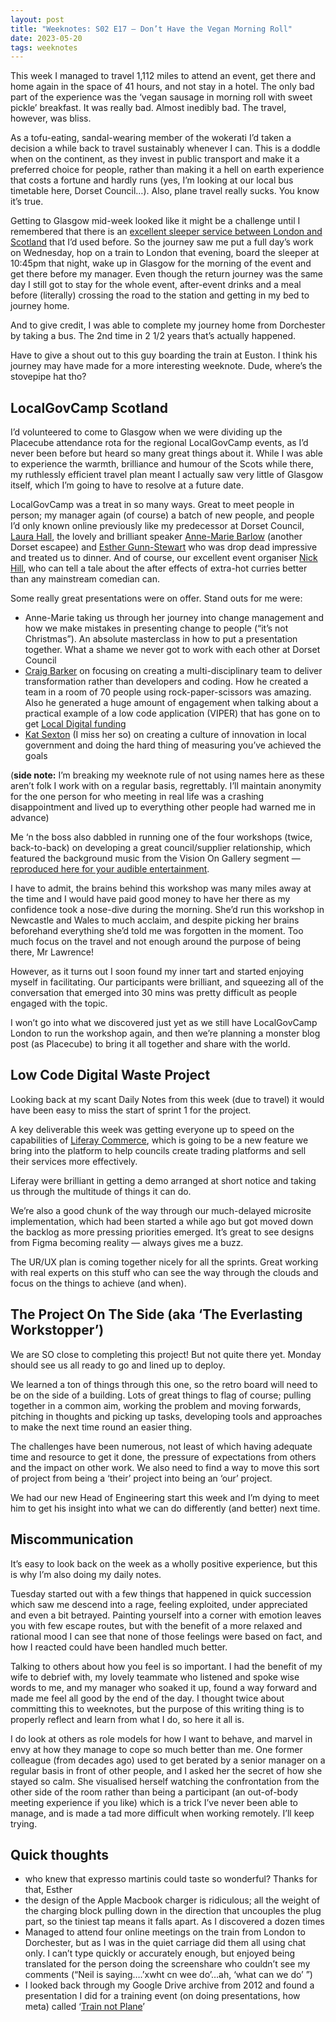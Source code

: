 ```yaml
---
layout: post
title: "Weeknotes: S02 E17 — Don’t Have the Vegan Morning Roll"
date: 2023-05-20
tags: weeknotes
---
```


This week I managed to travel 1,112 miles to attend an event, get there and home again in the space of 41 hours, and not stay in a hotel. The only bad part of the experience was the ‘vegan sausage in morning roll with sweet pickle’ breakfast. It was really bad. Almost inedibly bad. The travel, however, was bliss.

As a tofu-eating, sandal-wearing member of the wokerati I’d taken a decision a while back to travel sustainably whenever I can. This is a doddle when on the continent, as they invest in public transport and make it a preferred choice for people, rather than making it a hell on earth experience that costs a fortune and hardly runs (yes, I’m looking at our local bus timetable here, Dorset Council…). Also, plane travel really sucks. You know it’s true.

Getting to Glasgow mid-week looked like it might be a challenge until I remembered that there is an [excellent sleeper service between London and Scotland](https://www.sleeper.scot/) that I’d used before. So the journey saw me put a full day’s work on Wednesday, hop on a train to London that evening, board the sleeper at 10:45pm that night, wake up in Glasgow for the morning of the event and get there before my manager. Even though the return journey was the same day I still got to stay for the whole event, after-event drinks and a meal before (literally) crossing the road to the station and getting in my bed to journey home.

And to give credit, I was able to complete my journey home from Dorchester by taking a bus. The 2nd time in 2 1/2 years that’s actually happened.

Have to give a shout out to this guy boarding the train at Euston. I think his journey may have made for a more interesting weeknote. Dude, where’s the stovepipe hat tho?

## LocalGovCamp Scotland

I’d volunteered to come to Glasgow when we were dividing up the Placecube attendance rota for the regional LocalGovCamp events, as I’d never been before but heard so many great things about it. While I was able to experience the warmth, brilliance and humour of the Scots while there, my ruthlessly efficient travel plan meant I actually saw very little of Glasgow itself, which I’m going to have to resolve at a future date.

LocalGovCamp was a treat in so many ways. Great to meet people in person; my manager again (of course) a batch of new people, and people I’d only known online previously like my predecessor at Dorset Council, [Laura Hall](https://www.linkedin.com/in/laurahalldigital/), the lovely and brilliant speaker [Anne-Marie Barlow](https://www.linkedin.com/in/ann-mariebarlow/) (another Dorset escapee) and [Esther Gunn-Stewart](https://www.linkedin.com/in/esther-gunn-stewart-1b393914/) who was drop dead impressive and treated us to dinner. And of course, our excellent event organiser [Nick Hill](https://twitter.com/psfnick/), who can tell a tale about the after effects of extra-hot curries better than any mainstream comedian can.

Some really great presentations were on offer. Stand outs for me were:

*   Anne-Marie taking us through her journey into change management and how we make mistakes in presenting change to people (“it’s not Christmas”). An absolute masterclass in how to put a presentation together. What a shame we never got to work with each other at Dorset Council
*   [Craig Barker](https://www.linkedin.com/in/craig-j-barker/) on focusing on creating a multi-disciplinary team to deliver transformation rather than developers and coding. How he created a team in a room of 70 people using rock-paper-scissors was amazing. Also he generated a huge amount of engagement when talking about a practical example of a low code application (VIPER) that has gone on to get [Local Digital funding](https://www.localdigital.gov.uk/funded-project/scaling-a-rapid-identification-tool-for-vulnerable-households-in-an-emergency/)
*   [Kat Sexton](https://www.linkedin.com/in/katsexton888/) (I miss her so) on creating a culture of innovation in local government and doing the hard thing of measuring you’ve achieved the goals

(**side note:** I’m breaking my weeknote rule of not using names here as these aren’t folk I work with on a regular basis, regrettably. I’ll maintain anonymity for the one person for who meeting in real life was a crashing disappointment and lived up to everything other people had warned me in advance)

Me ‘n the boss also dabbled in running one of the four workshops (twice, back-to-back) on developing a great council/supplier relationship, which featured the background music from the Vision On Gallery segment — [reproduced here for your audible entertainment](https://open.spotify.com/album/3nT1WBmp0e3njg7LbFVj4d?si=L1UX-svwQlmV7MCWTgDTiQ).

I have to admit, the brains behind this workshop was many miles away at the time and I would have paid good money to have her there as my confidence took a nose-dive during the morning. She’d run this workshop in Newcastle and Wales to much acclaim, and despite picking her brains beforehand everything she’d told me was forgotten in the moment. Too much focus on the travel and not enough around the purpose of being there, Mr Lawrence!

However, as it turns out I soon found my inner tart and started enjoying myself in facilitating. Our participants were brilliant, and squeezing all of the conversation that emerged into 30 mins was pretty difficult as people engaged with the topic.

I won’t go into what we discovered just yet as we still have LocalGovCamp London to run the workshop again, and then we’re planning a monster blog post (as Placecube) to bring it all together and share with the world.

## Low Code Digital Waste Project

Looking back at my scant Daily Notes from this week (due to travel) it would have been easy to miss the start of sprint 1 for the project.

A key deliverable this week was getting everyone up to speed on the capabilities of [Liferay Commerce](https://learn.liferay.com/w/commerce/starting-a-store/introduction-to-liferay-commerce), which is going to be a new feature we bring into the platform to help councils create trading platforms and sell their services more effectively.

Liferay were brilliant in getting a demo arranged at short notice and taking us through the multitude of things it can do.

We’re also a good chunk of the way through our much-delayed microsite implementation, which had been started a while ago but got moved down the backlog as more pressing priorities emerged. It’s great to see designs from Figma becoming reality — always gives me a buzz.

The UR/UX plan is coming together nicely for all the sprints. Great working with real experts on this stuff who can see the way through the clouds and focus on the things to achieve (and when).

## The Project On The Side (aka ‘The Everlasting Workstopper’)

We are SO close to completing this project! But not quite there yet. Monday should see us all ready to go and lined up to deploy.

We learned a ton of things through this one, so the retro board will need to be on the side of a building. Lots of great things to flag of course; pulling together in a common aim, working the problem and moving forwards, pitching in thoughts and picking up tasks, developing tools and approaches to make the next time round an easier thing.

The challenges have been numerous, not least of which having adequate time and resource to get it done, the pressure of expectations from others and the impact on other work. We also need to find a way to move this sort of project from being a ‘their’ project into being an ‘our’ project.

We had our new Head of Engineering start this week and I’m dying to meet him to get his insight into what we can do differently (and better) next time.

## Miscommunication

It’s easy to look back on the week as a wholly positive experience, but this is why I’m also doing my daily notes.

Tuesday started out with a few things that happened in quick succession which saw me descend into a rage, feeling exploited, under appreciated and even a bit betrayed. Painting yourself into a corner with emotion leaves you with few escape routes, but with the benefit of a more relaxed and rational mood I can see that none of those feelings were based on fact, and how I reacted could have been handled much better.

Talking to others about how you feel is so important. I had the benefit of my wife to debrief with, my lovely teammate who listened and spoke wise words to me, and my manager who soaked it up, found a way forward and made me feel all good by the end of the day. I thought twice about committing this to weeknotes, but the purpose of this writing thing is to properly reflect and learn from what I do, so here it all is.

I do look at others as role models for how I want to behave, and marvel in envy at how they manage to cope so much better than me. One former colleague (from decades ago) used to get berated by a senior manager on a regular basis in front of other people, and I asked her the secret of how she stayed so calm. She visualised herself watching the confrontation from the other side of the room rather than being a participant (an out-of-body meeting experience if you like) which is a trick I’ve never been able to manage, and is made a tad more difficult when working remotely. I’ll keep trying.

## Quick thoughts

*   who knew that expresso martinis could taste so wonderful? Thanks for that, Esther
*   the design of the Apple Macbook charger is ridiculous; all the weight of the charging block pulling down in the direction that uncouples the plug part, so the tiniest tap means it falls apart. As I discovered a dozen times
*   Managed to attend four online meetings on the train from London to Dorchester, but as I was in the quiet carriage did them all using chat only. I can’t type quickly or accurately enough, but enjoyed being translated for the person doing the screenshare who couldn’t see my comments (“Neil is saying….’xwht cn wee do’…ah, ‘what can we do’ ”)
*   I looked back through my Google Drive archive from 2012 and found a presentation I did for a training event (on doing presentations, how meta) called ‘[Train not Plane](https://docs.google.com/presentation/d/1NtL8lFUTC-vhfuMESfyqP_DxJWMcA-Ir/edit?usp=sharing&ouid=113572293247419263045&rtpof=true&sd=true)’
